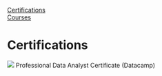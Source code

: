 [Certifications](#certifications)  
[Courses](#courses)

# Certifications
![](https://drive.google.com/uc?export=view&id=10J62WfSbRuwxCcaOawt4bw9hGsD92kug) Professional Data Analyst Certificate (Datacamp)
